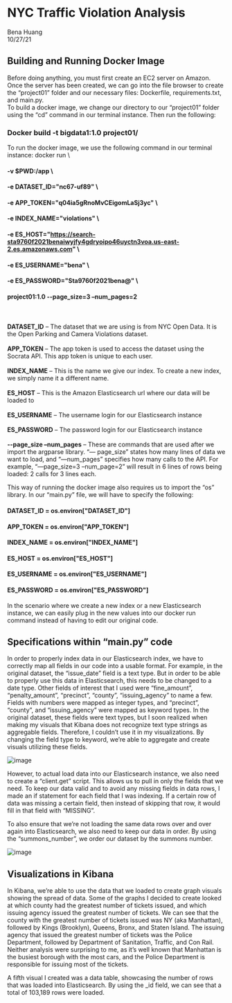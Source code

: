 # NYC Traffic Violation Analysis
Bena Huang
<br>10/27/21
## Building and Running Docker Image
Before doing anything, you must first create an EC2 server on Amazon. Once the server has been
created, we can go into the file browser to create the “project01” folder and our necessary files:
Dockerfile, requirements.txt, and main.py.
<br>To build a docker image, we change our directory to our “project01” folder using the “cd” command in
our terminal instance. Then run the following:
### Docker build -t bigdata1:1.0 project01/
To run the docker image, we use the following command in our terminal instance:
docker run \
#### -v $PWD:/app \
#### -e DATASET_ID="nc67-uf89" \
#### -e APP_TOKEN="q04ia5gRnoMvCEigomLaSj3yc" \
#### -e INDEX_NAME="violations" \
#### -e ES_HOST="https://search-sta9760f2021benaiwyjfy4gdryoipo46uyctn3voa.us-east-2.es.amazonaws.com" \
#### -e ES_USERNAME="bena" \
#### -e ES_PASSWORD="Sta9760f2021bena@" \
#### project01:1.0 --page_size=3 –num_pages=2
<br><br>**DATASET_ID** – The dataset that we are using is from NYC Open Data. It is the Open Parking and Camera
Violations dataset.
<br><br>**APP_TOKEN** – The app token is used to access the dataset using the Socrata API. This app token is
unique to each user.
<br><br>**INDEX_NAME** – This is the name we give our index. To create a new index, we simply name it a different
name.
<br><br>**ES_HOST** – This is the Amazon Elasticsearch url where our data will be loaded to
<br><br>**ES_USERNAME** – The username login for our Elasticsearch instance
<br><br>**ES_PASSWORD** – The password login for our Elasticsearch instance
<br><br>**--page_size –num_pages** – These are commands that are used after we import the argparse library. “—
page_size” states how many lines of data we want to load, and “—num_pages” specifies how many calls
to the API. For example, “—page_size=3 –num_page=2” will result in 6 lines of rows being loaded: 2 calls
for 3 lines each.

This way of running the docker image also requires us to import the “os” library. In our “main.py” file,
we will have to specify the following:
#### DATASET_ID = os.environ["DATASET_ID"]
#### APP_TOKEN = os.environ["APP_TOKEN"]
#### INDEX_NAME = os.environ["INDEX_NAME"]
#### ES_HOST = os.environ["ES_HOST"]
#### ES_USERNAME = os.environ["ES_USERNAME"]
#### ES_PASSWORD = os.environ["ES_PASSWORD"]

In the scenario where we create a new index or a new Elasticsearch instance, we can easily plug in the
new values into our docker run command instead of having to edit our original code.
## Specifications within “main.py” code

In order to properly index data in our Elasticsearch index, we have to correctly map all fields in our code
into a usable format. For example, in the original dataset, the “issue_date” field is a text type. But in
order to be able to properly use this data in Elasticsearch, this needs to be changed to a date type. Other
fields of interest that I used were “fine_amount”, “penalty_amount”, “precinct”, “county”,
“issuing_agency” to name a few. Fields with numbers were mapped as integer types, and “precinct”,
“county”, and “issuing_agency” were mapped as keyword types. In the original dataset, these fields
were text types, but I soon realized when making my visuals that Kibana does not recognize text type
strings as aggregable fields. Therefore, I couldn’t use it in my visualizations. By changing the field type to
keyword, we’re able to aggregate and create visuals utilizing these fields.

![image](https://user-images.githubusercontent.com/102686618/161180796-19a1aa3a-2c18-46a7-8f40-9d5152dd409b.png)

However, to actual load data into our Elasticsearch instance, we also need to create a “client.get” script.
This allows us to pull in only the fields that we need. To keep our data valid and to avoid any missing
fields in data rows, I made an if statement for each field that I was indexing. If a certain row of data was
missing a certain field, then instead of skipping that row, it would fill in that field with “MISSING”.

To also ensure that we’re not loading the same data rows over and over again into Elasticsearch, we also
need to keep our data in order. By using the “summons_number”, we order our dataset by the
summons number.

![image](https://user-images.githubusercontent.com/102686618/161180831-d4ce85b8-ac1b-4133-92da-12861813ddb8.png)

## Visualizations in Kibana

In Kibana, we’re able to use the data that we loaded to create graph visuals showing the spread of data.
Some of the graphs I decided to create looked at which county had the greatest number of tickets
issued, and which issuing agency issued the greatest number of tickets. We can see that the county with
the greatest number of tickets issued was NY (aka Manhattan), followed by Kings (Brooklyn), Queens,
Bronx, and Staten Island. The issuing agency that issued the greatest number of tickets was the Police
Department, followed by Department of Sanitation, Traffic, and Con Rail. Neither analysis were
surprising to me, as it’s well known that Manhattan is the busiest borough with the most cars, and the
Police Department is responsible for issuing most of the tickets.

A fifth visual I created was a data table, showcasing the number of rows that was loaded into
Elasticsearch. By using the _id field, we can see that a total of 103,189 rows were loaded.
